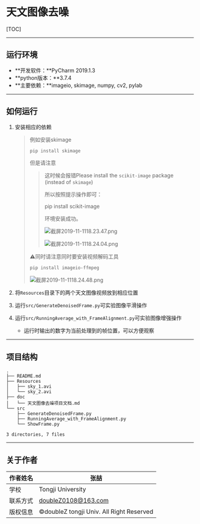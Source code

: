 # 天文图像去噪

[TOC]

------

## 运行环境

- **开发软件：**PyCharm 2019.1.3
- **python版本：**3.7.4
- **主要依赖：**imageio, skimage, numpy, cv2, pylab

------

## 如何运行

1. 安装相应的依赖

   > 例如安装skimage
   >
   > ```bash
   > pip install skimage
   > ```
   >
   > 但是请注意
   >
   > >  这时候会报错Please install the `scikit-image` package (instead of `skimage`)
   > >
   > > 所以按照提示操作即可：
   > >
   > > pip install scikit-image
   > >
   > > 环境安装成功。
   > >
   > > ![截屏2019-11-1118.23.47.png](https://upload-images.jianshu.io/upload_images/12014150-62acae614cc63ff3.png?imageMogr2/auto-orient/strip%7CimageView2/2/w/1240)
   > >
   > > ![截屏2019-11-1118.24.04.png](https://upload-images.jianshu.io/upload_images/12014150-160a495d189ab8e3.png?imageMogr2/auto-orient/strip%7CimageView2/2/w/1240)
   > >
   > > 
   >
   > ⚠️同时请注意同时要安装视频解码工具
   >
   > ```bash
   > pip install imageio-ffmpeg
   > ```
   >
   > ![截屏2019-11-1118.24.48.png](https://upload-images.jianshu.io/upload_images/12014150-7d57099afbd5debd.png?imageMogr2/auto-orient/strip%7CimageView2/2/w/1240)

2. 将`Resources`目录下的两个天文图像视频放到相应位置

3. 运行`src/GenerateDenoisedFrame.py`可实验图像平滑操作

4. 运行`src/RunningAverage_with_FrameAlignment.py`可实验图像增强操作

   - 运行时输出的数字为当前处理到的帧位置，可以方便观察

------

## 项目结构

```
.
├── README.md
├── Resources
│   ├── sky_1.avi
│   └── sky_2.avi
├── doc
│   └── 天文图像去噪项目文档.md
└── src
    ├── GenerateDenoisedFrame.py
    ├── RunningAverage_with_FrameAlignment.py
    └── ShowFrame.py

3 directories, 7 files
```

------

## 关于作者

| 作者姓名 | 张喆                                     |
| -------- | ---------------------------------------- |
| 学校     | Tongji University                        |
| 联系方式 | doubleZ0108@163.com                      |
| 版权信息 | ©doubleZ tongji Univ. All Right Reserved |

